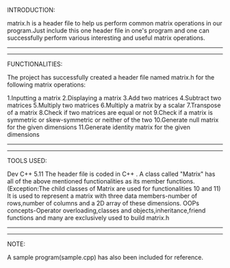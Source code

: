 
INTRODUCTION:

matrix.h is a header file to help us perform common matrix operations in our program.Just include this one header file in one's program and one 
can successfully perform various interesting and useful matrix operations.

--------------------------------------------------------------------------------------------------------------------------------------------------------------------------------
--------------------------------------------------------------------------------------------------------------------------------------------------------------------------------

FUNCTIONALITIES:

The project has successfully created a header file named matrix.h for the following matrix operations:

1.Inputting a matrix
2.Displaying a matrix
3.Add two matrices
4.Subtract two matrices
5.Multiply two matrices
6.Multiply a matrix by a scalar
7.Transpose of a matrix
8.Check if two matrices are equal or not
9.Check if a matrix is symmetric or skew-symmetric or neither of the two
10.Generate null matrix for the given dimensions
11.Generate identity matrix for the given dimensions

---------------------------------------------------------------------------------------------------------------------------------------------------------------------------------
---------------------------------------------------------------------------------------------------------------------------------------------------------------------------------

TOOLS USED:

Dev C++ 5.11
The header file is coded in C++ .
A class called "Matrix" has all of the above mentioned functionalities as its member functions.(Exception:The child classes of Matrix are used for functionalities 10 and 11)
It is used to represent a matrix with three data members-number of rows,number of columns and a 2D array of these dimensions.
OOPs concepts-Operator overloading,classes and objects,inheritance,friend functions and many are exclusively used to build matrix.h

---------------------------------------------------------------------------------------------------------------------------------------------------------------------------------
---------------------------------------------------------------------------------------------------------------------------------------------------------------------------------

NOTE:

A sample program(sample.cpp) has also been included for reference.





